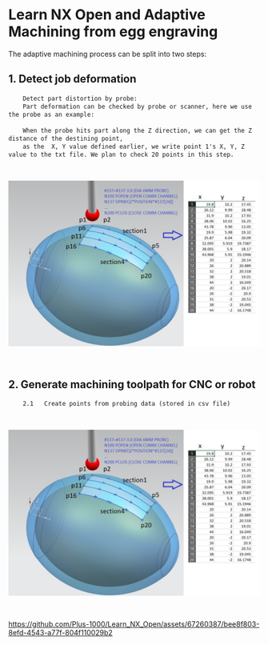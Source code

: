 # Learn NX Open and Adaptive Machining from egg engraving
The adaptive machining process can be split into two steps: 
## **1. Detect job deformation**  
        Detect part distortion by probe:
        Part deformation can be checked by probe or scanner, here we use the probe as an example: 

        When the probe hits part along the Z direction, we can get the Z distance of the destining point,
        as the  X, Y value defined earlier, we write point 1's X, Y, Z value to the txt file. We plan to check 20 points in this step.


<br/>
<p align="center">
<img src=https://github.com/Plus-1000/Learn-NX-Open-and-adaptive-machining-from-egg-engraving/blob/main/image/1_probe%2020%20pts.jpg length="160" >
</p>

<br/>




## **2. Generate machining toolpath for CNC or robot**

        2.1   Create points from probing data (stored in csv file)

<br/>
<p align="center">
<img src=https://github.com/Plus-1000/Learn-NX-Open-and-adaptive-machining-from-egg-engraving/blob/main/image/1_probe%2020%20pts.jpg length="160" >
</p>

<br/>

https://github.com/Plus-1000/Learn_NX_Open/assets/67260387/bee8f803-8efd-4543-a77f-804f110029b2

